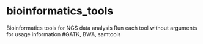 # bioinformatics_tools
Bioinformatics tools for NGS data analysis
Run each tool without arguments for usage information
#GATK, BWA, samtools
